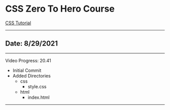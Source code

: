 # CSS Zero To Hero Course
[CSS Tutorial](https://www.youtube.com/watch?v=1Rs2ND1ryYc)
___

## Date: 8/29/2021
___

Video Progress: 20.41

- Initial Commit
- Added Directories
  - css
    - style.css
  - html
    - index.html

___